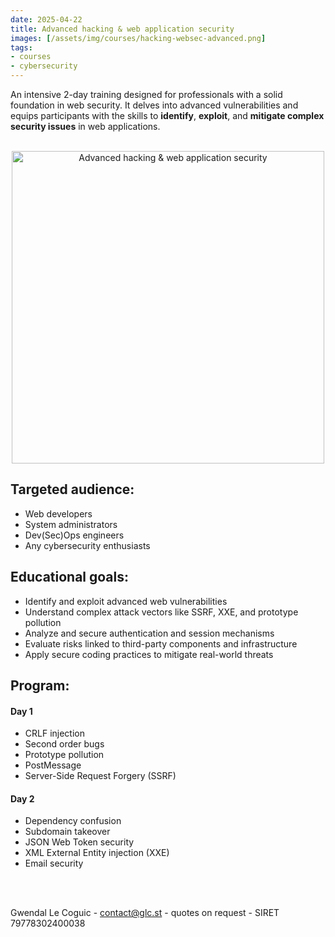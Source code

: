 ```yaml
---
date: 2025-04-22
title: Advanced hacking & web application security
images: [/assets/img/courses/hacking-websec-advanced.png]
tags:
- courses
- cybersecurity
---
```


An intensive 2-day training designed for professionals with a solid foundation in web security.
It delves into advanced vulnerabilities and equips participants with the skills to __identify__, __exploit__, and __mitigate complex security issues__ in web applications.
<!--more-->

<br>
<center>
    <img src="/assets/img/courses/hacking-websec-advanced.png" alt="Advanced hacking & web application security" width="500" />
</center>


## Targeted audience:

- Web developers
- System administrators
- Dev(Sec)Ops engineers
- Any cybersecurity enthusiasts


## Educational goals:
- Identify and exploit advanced web vulnerabilities
- Understand complex attack vectors like SSRF, XXE, and prototype pollution
- Analyze and secure authentication and session mechanisms
- Evaluate risks linked to third-party components and infrastructure
- Apply secure coding practices to mitigate real-world threats


## Program:
#### Day 1
- CRLF injection
- Second order bugs
- Prototype pollution
- PostMessage
- Server-Side Request Forgery (SSRF)

#### Day 2
- Dependency confusion
- Subdomain takeover
- JSON Web Token security
- XML External Entity injection (XXE)
- Email security

<br><br>

Gwendal Le Coguic - <a href="mailto:contact@glc.st" target="_blank">contact@glc.st</a> - quotes on request - SIRET 79778302400038
